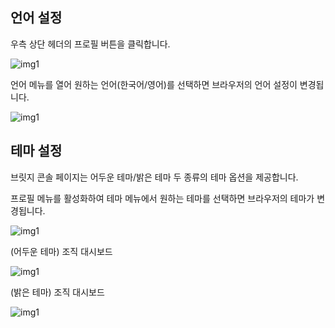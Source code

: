 언어 설정
-----


우측 상단 헤더의 프로필 버튼을 클릭합니다.

![img1](https://raw.githubusercontent.com/vazilcompany/vridge-docs/main/guide/img/users_theme_01.png)  

  

언어 메뉴를 열어 원하는 언어(한국어/영어)를 선택하면 브라우저의 언어 설정이 변경됩니다.

![img1](https://raw.githubusercontent.com/vazilcompany/vridge-docs/main/guide/img/users_theme_02.png)  

  

테마 설정
-----


브릿지 콘솔 페이지는 어두운 테마/밝은 테마 두 종류의 테마 옵션을 제공합니다.

프로필 메뉴를 활성화하여 테마 메뉴에서 원하는 테마를 선택하면 브라우저의 테마가 변경됩니다.

![img1](https://raw.githubusercontent.com/vazilcompany/vridge-docs/main/guide/img/users_theme_03.png)  

  

(어두운 테마) 조직 대시보드

![img1](https://raw.githubusercontent.com/vazilcompany/vridge-docs/main/guide/img/users_theme_04.png)  

  

(밝은 테마) 조직 대시보드

![img1](https://raw.githubusercontent.com/vazilcompany/vridge-docs/main/guide/img/users_theme_05.png)  
